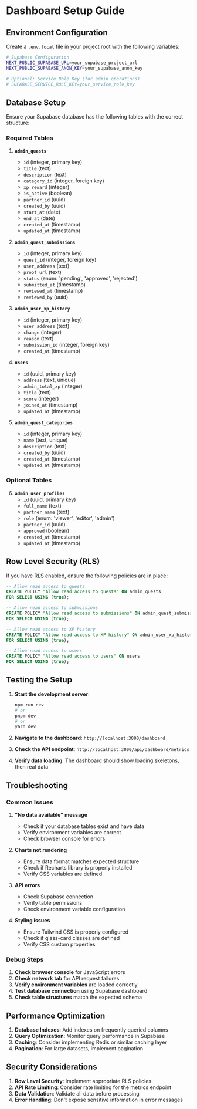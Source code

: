 # Dashboard Setup Guide

## Environment Configuration

Create a `.env.local` file in your project root with the following variables:

```bash
# Supabase Configuration
NEXT_PUBLIC_SUPABASE_URL=your_supabase_project_url
NEXT_PUBLIC_SUPABASE_ANON_KEY=your_supabase_anon_key

# Optional: Service Role Key (for admin operations)
# SUPABASE_SERVICE_ROLE_KEY=your_service_role_key
```

## Database Setup

Ensure your Supabase database has the following tables with the correct structure:

### Required Tables

1. **`admin_quests`**
   - `id` (integer, primary key)
   - `title` (text)
   - `description` (text)
   - `category_id` (integer, foreign key)
   - `xp_reward` (integer)
   - `is_active` (boolean)
   - `partner_id` (uuid)
   - `created_by` (uuid)
   - `start_at` (date)
   - `end_at` (date)
   - `created_at` (timestamp)
   - `updated_at` (timestamp)

2. **`admin_quest_submissions`**
   - `id` (integer, primary key)
   - `quest_id` (integer, foreign key)
   - `user_address` (text)
   - `proof_url` (text)
   - `status` (enum: 'pending', 'approved', 'rejected')
   - `submitted_at` (timestamp)
   - `reviewed_at` (timestamp)
   - `reviewed_by` (uuid)

3. **`admin_user_xp_history`**
   - `id` (integer, primary key)
   - `user_address` (text)
   - `change` (integer)
   - `reason` (text)
   - `submission_id` (integer, foreign key)
   - `created_at` (timestamp)

4. **`users`**
   - `id` (uuid, primary key)
   - `address` (text, unique)
   - `admin_total_xp` (integer)
   - `title` (text)
   - `score` (integer)
   - `joined_at` (timestamp)
   - `updated_at` (timestamp)

5. **`admin_quest_categories`**
   - `id` (integer, primary key)
   - `name` (text, unique)
   - `description` (text)
   - `created_by` (uuid)
   - `created_at` (timestamp)
   - `updated_at` (timestamp)

### Optional Tables

6. **`admin_user_profiles`**
   - `id` (uuid, primary key)
   - `full_name` (text)
   - `partner_name` (text)
   - `role` (enum: 'viewer', 'editor', 'admin')
   - `partner_id` (uuid)
   - `approved` (boolean)
   - `created_at` (timestamp)
   - `updated_at` (timestamp)

## Row Level Security (RLS)

If you have RLS enabled, ensure the following policies are in place:

```sql
-- Allow read access to quests
CREATE POLICY "Allow read access to quests" ON admin_quests
FOR SELECT USING (true);

-- Allow read access to submissions
CREATE POLICY "Allow read access to submissions" ON admin_quest_submissions
FOR SELECT USING (true);

-- Allow read access to XP history
CREATE POLICY "Allow read access to XP history" ON admin_user_xp_history
FOR SELECT USING (true);

-- Allow read access to users
CREATE POLICY "Allow read access to users" ON users
FOR SELECT USING (true);
```

## Testing the Setup

1. **Start the development server**:
   ```bash
   npm run dev
   # or
   pnpm dev
   # or
   yarn dev
   ```

2. **Navigate to the dashboard**: `http://localhost:3000/dashboard`

3. **Check the API endpoint**: `http://localhost:3000/api/dashboard/metrics`

4. **Verify data loading**: The dashboard should show loading skeletons, then real data

## Troubleshooting

### Common Issues

1. **"No data available" message**
   - Check if your database tables exist and have data
   - Verify environment variables are correct
   - Check browser console for errors

2. **Charts not rendering**
   - Ensure data format matches expected structure
   - Check if Recharts library is properly installed
   - Verify CSS variables are defined

3. **API errors**
   - Check Supabase connection
   - Verify table permissions
   - Check environment variable configuration

4. **Styling issues**
   - Ensure Tailwind CSS is properly configured
   - Check if glass-card classes are defined
   - Verify CSS custom properties

### Debug Steps

1. **Check browser console** for JavaScript errors
2. **Check network tab** for API request failures
3. **Verify environment variables** are loaded correctly
4. **Test database connection** using Supabase dashboard
5. **Check table structures** match the expected schema

## Performance Optimization

1. **Database Indexes**: Add indexes on frequently queried columns
2. **Query Optimization**: Monitor query performance in Supabase
3. **Caching**: Consider implementing Redis or similar caching layer
4. **Pagination**: For large datasets, implement pagination

## Security Considerations

1. **Row Level Security**: Implement appropriate RLS policies
2. **API Rate Limiting**: Consider rate limiting for the metrics endpoint
3. **Data Validation**: Validate all data before processing
4. **Error Handling**: Don't expose sensitive information in error messages
